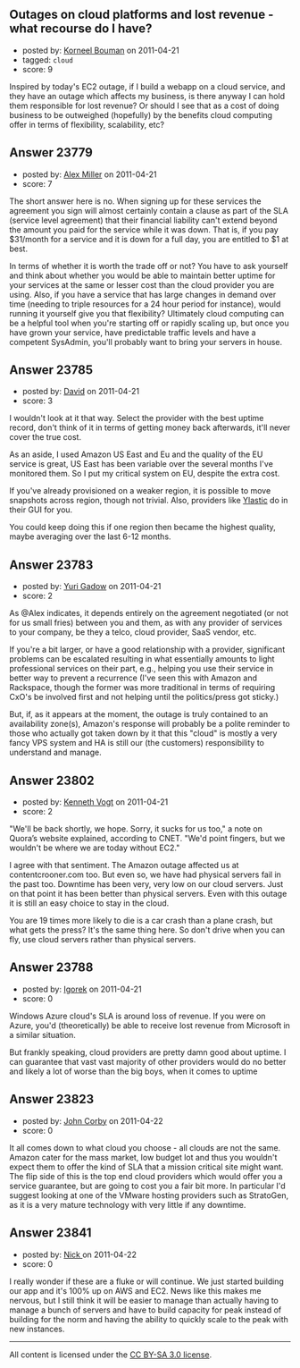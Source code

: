 ## Outages on cloud platforms and lost revenue - what recourse do I have?

- posted by: [Korneel Bouman](https://stackexchange.com/users/-1/9872-korneel-bouman) on 2011-04-21
- tagged: `cloud`
- score: 9

Inspired by today's EC2 outage, if I build a webapp on a cloud service, and they have an outage which affects my business, is there anyway I can hold them responsible for lost revenue? Or should I see that as a cost of doing business to be outweighed (hopefully) by the benefits cloud computing offer in terms of flexibility, scalability, etc?



## Answer 23779

- posted by: [Alex Miller](https://stackexchange.com/users/-1/8839-alex-miller) on 2011-04-21
- score: 7

The short answer here is no.  When signing up for these services the agreement you sign will almost certainly contain a clause as part of the SLA (service level agreement) that their financial liability can't extend beyond the amount you paid for the service while it was down.  That is, if you pay $31/month for a service and it is down for a full day, you are entitled to $1 at best.

In terms of whether it is worth the trade off or not?  You have to ask yourself and think about whether you would be able to maintain better uptime for your services at the same or lesser cost than the cloud provider you are using.  Also, if you have a service that has large changes in demand over time (needing to triple resources for a 24 hour period for instance), would running it yourself give you that flexibility?  Ultimately cloud computing can be a helpful tool when you're starting off or rapidly scaling up, but once you have grown your service, have predictable traffic levels and have a competent SysAdmin, you'll probably want to bring your servers in house.


## Answer 23785

- posted by: [David](https://stackexchange.com/users/-1/5460-david) on 2011-04-21
- score: 3

<p>I wouldn't look at it that way. Select the provider with the best uptime record, don't think of it in terms of getting money back afterwards, it'll never cover the true cost.</p>

<p>As an aside, I used Amazon US East and Eu and the quality of the EU service is great, US East has been variable over the several months I've monitored them. So I put my critical system on EU, despite the extra cost.</p>

<p>If you've already provisioned on a weaker region, it is possible to move snapshots across region, though not trivial. Also, providers like <a href="http://Ylastic.com" rel="nofollow">Ylastic</a> do in their GUI for you.</p>

<p>You could keep doing this if one region then became the highest quality, maybe averaging over the last 6-12 months.</p>



## Answer 23783

- posted by: [Yuri Gadow](https://stackexchange.com/users/-1/5083-yuri-gadow) on 2011-04-21
- score: 2

As @Alex indicates, it depends entirely on the agreement negotiated (or not for us small fries) between you and them, as with any provider of services to your company, be they a telco, cloud provider, SaaS vendor, etc.

If you're a bit larger, or have a good relationship with a provider, significant problems can be escalated resulting in what essentially amounts to light professional services on their part, e.g., helping you use their service in better way to prevent a recurrence (I've seen this with Amazon and Rackspace, though the former was more traditional in terms of requiring CxO's be involved first and not helping until the politics/press got sticky.)

But, if, as it appears at the moment, the outage is truly contained to an availability zone(s), Amazon's response will probably be a polite reminder to those who actually got taken down by it that this "cloud" is mostly a very fancy VPS system and HA is still our (the customers) responsibility to understand and manage.


## Answer 23802

- posted by: [Kenneth Vogt](https://stackexchange.com/users/-1/6736-kenneth-vogt) on 2011-04-21
- score: 2

"We'll be back shortly, we hope. Sorry, it sucks for us too," a note on Quora’s website explained, according to CNET. "We'd point fingers, but we wouldn't be where we are today without EC2."

I agree with that sentiment. The Amazon outage affected us at contentcrooner.com too. But even so, we have had physical servers fail in the past too. Downtime has been very, very low on our cloud servers. Just on that point it has been better than physical servers. Even with this outage it is still an easy choice to stay in the cloud.

You are 19 times more likely to die is a car crash than a plane crash, but what gets the press? It's the same thing here. So don't drive when you can fly, use cloud servers rather than physical servers.


## Answer 23788

- posted by: [Igorek](https://stackexchange.com/users/-1/4395-igorek) on 2011-04-21
- score: 0

Windows Azure cloud's SLA is around loss of revenue.  If you were on Azure, you'd (theoretically) be able to receive lost revenue from Microsoft in a similar situation.

But frankly speaking, cloud providers are pretty damn good about uptime.  I can guarantee that vast vast majority of other providers would do no better and likely a lot of worse than the big boys, when it comes to uptime


## Answer 23823

- posted by: [John Corby](https://stackexchange.com/users/-1/9891-john-corby) on 2011-04-22
- score: 0

It all comes down to what cloud you choose - all clouds are not the same. Amazon cater for the mass market, low budget lot and thus you wouldn't expect them to offer the kind of SLA that a mission critical site might want. The flip side of this is the top end cloud providers which would offer you a service guarantee, but are going to cost you a fair bit more. In particular I'd suggest looking at one of the VMware hosting providers such as StratoGen, as it is a very mature technology with very little if any downtime. 



## Answer 23841

- posted by: [Nick ](https://stackexchange.com/users/-1/1502-nick) on 2011-04-22
- score: 0

I really wonder if these are a fluke or will continue. We just started building our app and it's 100% up on AWS and EC2. News like this makes me nervous, but I still think it will be easier to manage than actually having to manage a bunch of servers and have to build capacity for peak instead of building for the norm and having the ability to quickly scale to the peak with new instances. 



---

All content is licensed under the [CC BY-SA 3.0 license](https://creativecommons.org/licenses/by-sa/3.0/).
